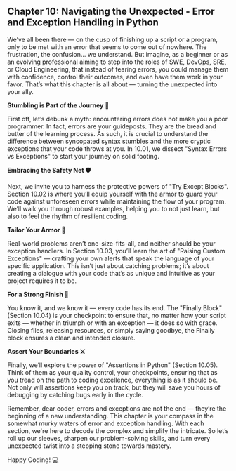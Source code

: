 ## Chapter 10: Navigating the Unexpected - Error and Exception Handling in Python

We’ve all been there — on the cusp of finishing up a script or a program, only to be met with an error that seems to come out of nowhere. The frustration, the confusion... we understand. But imagine, as a beginner or as an evolving professional aiming to step into the roles of SWE, DevOps, SRE, or Cloud Engineering, that instead of fearing errors, you could manage them with confidence, control their outcomes, and even have them work in your favor. That’s what this chapter is all about — turning the unexpected into your ally.

**Stumbling is Part of the Journey 🚧**

First off, let’s debunk a myth: encountering errors does not make you a poor programmer. In fact, errors are your guideposts. They are the bread and butter of the learning process. As such, it is crucial to understand the difference between syncopated syntax stumbles and the more cryptic exceptions that your code throws at you. In 10.01, we dissect "Syntax Errors vs Exceptions" to start your journey on solid footing.

**Embracing the Safety Net 🛡️**

Next, we invite you to harness the protective powers of "Try Except Blocks". Section 10.02 is where you’ll equip yourself with the armor to guard your code against unforeseen errors while maintaining the flow of your program. We’ll walk you through robust examples, helping you to not just learn, but also to feel the rhythm of resilient coding.

**Tailor Your Armor 🎨**

Real-world problems aren’t one-size-fits-all, and neither should be your exception handlers. In Section 10.03, you’ll learn the art of "Raising Custom Exceptions" — crafting your own alerts that speak the language of your specific application. This isn’t just about catching problems; it’s about creating a dialogue with your code that’s as unique and intuitive as your project requires it to be.

**For a Strong Finish 🏁**

You know it, and we know it — every code has its end. The "Finally Block" (Section 10.04) is your checkpoint to ensure that, no matter how your script exits — whether in triumph or with an exception — it does so with grace. Closing files, releasing resources, or simply saying goodbye, the Finally block ensures a clean and intended closure.

**Assert Your Boundaries ⚔️**

Finally, we’ll explore the power of "Assertions in Python" (Section 10.05). Think of them as your quality control, your checkpoints, ensuring that as you tread on the path to coding excellence, everything is as it should be. Not only will assertions keep you on track, but they will save you hours of debugging by catching bugs early in the cycle.

Remember, dear coder, errors and exceptions are not the end — they’re the beginning of a new understanding. This chapter is your compass in the somewhat murky waters of error and exception handling. With each section, we're here to decode the complex and simplify the intricate. So let’s roll up our sleeves, sharpen our problem-solving skills, and turn every unexpected twist into a stepping stone towards mastery.

Happy Coding! 💻